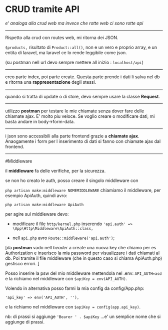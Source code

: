 # CRUD tramite API

*e' analoga alla crud web ma invece che rotte web ci sono rotte api*

---------

Rispetto alla crud con routes web, mi ritorna dei JSON.

`$products,` risultato di `Product::all()`, non e un vero e proprio array, e un entita di laravel, ma laravel ce lo rende leggibile come json.

(su postman nell url devo sempre mettere all inizio : `localhost/api`)


--------

creo parte index, poi parte create. Questa parte prende i dati li salva nel db e ritorna una **rappresentazione** degli stessi.

--------

quando si tratta di update o di store, devo sempre usare la classe **Request**.

------

utilizzo **postman** per testare le mie chiamate senza dover fare delle chiamate ajax. E' molto piu veloce. Se voglio creare o modificare dati, mi basta andare in body->form-data.

-------

i json sono accessibili alla parte frontend grazie a **chiamate ajax**. Anaogamente i form per l inserimento di dati si fanno con chiamate ajax dal frontend.

-------

#Middleware

il **middleware** fa delle verifiche, per la sicurezza.

se non ho creato le auth, posso creare il singolo middleware con

`php artisan make:middleware NOMEMIDDLEWARE`
chiamiamo il middleware, per esempio ApiAuth, quindi avro:

`php artisan make:middleware ApiAuth`


per agire sul middleware devo:

        
- modificare il file `http/kernel.php` inserendo `'api.auth' => \App\Http\Middleware\ApiAuth::class,`

- nell `api.php` avro `Route::middleware('api.auth')`;

[da **postman** vado nell *header* a create una nuova key che chiamo per es Authorization e inserisco la mia password per visualizzare i dati chiamati al db.
Poi tramite il file middleware (che in questo caso si chiama ApiAuth.php) gestisco errori. ]

Posso inserire la psw del mio middleware mettendola nel .env: `API_AUTH=asd` e la richiamo nel middleware con  `$apiKey = env(API_AUTH)`.

Volendo in alternativa posso farmi la mia config da config/App.php:

`'api_key' => env('API_AUTH', ''),`

e la richiamo nel middleware con `$apiKey = config(app.api_key)`.


nb: di prassi si aggiunge `'Bearer ' . $apiKey` ...e' un semplice nome che si aggiunge di prassi.
